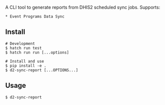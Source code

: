A CLI tool to generate reports from DHIS2 scheduled sync jobs. Supports:

    * Event Programs Data Sync

## Install

```shell
# Development
$ hatch run test
$ hatch run run [...options]

# Install and use
$ pip install -e .
$ d2-sync-report [...OPTIONS...]
```

## Usage

```shell
$ d2-sync-report
```
